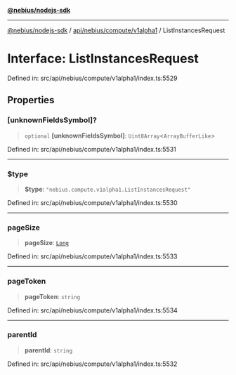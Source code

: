 [**@nebius/nodejs-sdk**](../../../../../README.md)

---

[@nebius/nodejs-sdk](../../../../../README.md) / [api/nebius/compute/v1alpha1](../README.md) / ListInstancesRequest

# Interface: ListInstancesRequest

Defined in: src/api/nebius/compute/v1alpha1/index.ts:5529

## Properties

### \[unknownFieldsSymbol\]?

> `optional` **\[unknownFieldsSymbol\]**: `Uint8Array`\<`ArrayBufferLike`\>

Defined in: src/api/nebius/compute/v1alpha1/index.ts:5531

---

### $type

> **$type**: `"nebius.compute.v1alpha1.ListInstancesRequest"`

Defined in: src/api/nebius/compute/v1alpha1/index.ts:5530

---

### pageSize

> **pageSize**: [`Long`](../../../../../runtime/protos/core/classes/Long.md)

Defined in: src/api/nebius/compute/v1alpha1/index.ts:5533

---

### pageToken

> **pageToken**: `string`

Defined in: src/api/nebius/compute/v1alpha1/index.ts:5534

---

### parentId

> **parentId**: `string`

Defined in: src/api/nebius/compute/v1alpha1/index.ts:5532
